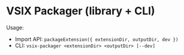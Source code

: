 # VSIX Packager (library + CLI)

Usage:

- Import API: `packageExtension({ extensionDir, outputDir, dev })`
- CLI: `vsix-packager <extensionDir> <outputDir> [--dev]`
